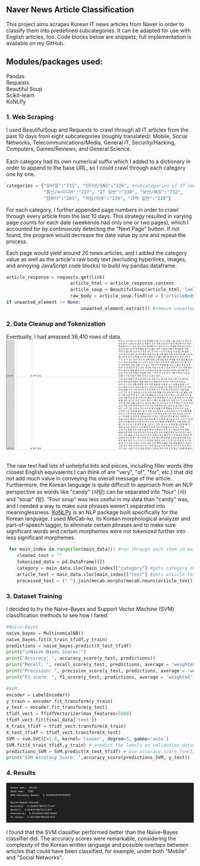 ## Naver News Article Classification

This project aims scrapes Korean IT news articles from Naver in order to classify them into predefined subcategories. It can be adapted for use with English articles, too. Code blocks below are snippets; full implementation is available on my GitHub.
## Modules/packages used: <br>
Pandas <br> Requests <br> Beautiful Soup <br> Scikit-learn <br> KoNLPy

### 1. Web Scraping

I used BeautifulSoup and Requests to crawl through all IT articles from the past 10 days from eight subcategories (roughly translated): Mobile, Social Networks, Telecommunications/Media, General IT, Security/Hacking, Computers, Games/Reviews, and General Science. <br> <br>
Each category had its own numerical suffix which I added to a dictionary in order to append to the base URL, so I could crawl through each category one by one.

```python
categories = {"모바일":"731", "인터넷/SNS":"226", #subcategories of IT news: mobile, internet, etc.
              "통신/뉴미디어":"227", "IT 일반":"230", "보안/해킹":"732", 
              "컴퓨터":"283", "게임/리뷰":"229", "과학 일반":"228"} 
```
For each category, I further appended page numbers in order to crawl through every article from the last 10 days. This strategy resulted in varying page counts for each date (weekends had only one or two pages), which I accounted for by continuously detecting the "Next Page" button. If not found, the program would decrease the date value by one and repeat the process. <br>

Each page would yield around 20 news articles, and I added the category value as well as the article's raw body text (excluding hyperlinks, images, and annoying JavaScript code blocks) to build my pandas dataframe.

```python
article_response = requests.get(link)
                        article_html = article_response.content
                        article_soup = BeautifulSoup(article_html,'lxml')
                        raw_body = article_soup.find(id = ['articleBodyContents', 'articeBody'])
if unwanted_element != None:
                            unwanted_element.extract() #remove unwanted JavaScript
```

### 2. Data Cleanup and Tokenization

Eventually, I had amassed 36,410 rows of data. <br>
<img src="images/naverdata.png?raw=true"/>
<br> <br>

The raw text had lots of unhelpful bits and pieces, including filler words (the closest English equivalents I can think of are "very", "of", "for", etc.) that did not add much value in conveying the overall message of the article. Furthermore, the Korean language is quite difficult to approach from an NLP perspective as words like "candy" (사탕) can be separated into "four" (사) and "soup" (탕). "Four soup" was less useful in my data than "candy" was, and I needed a way to make sure phrases weren't separated into meaninglessness. <a href="https://konlpy.org/en/latest/"> KoNLPy</a> is an NLP package  built specifically for the Korean language. I used MeCab-ko, its Korean morphological analyzer and part-of-speech tagger, to eliminate certain phrases and to make sure significant words and certain morphemes were not tokenized further into less significant morphemes.
  
```python
 for main_index in range(len(main_data)): #run through each item in main_data
    cleaned_text = ""
    tokenized_data = pd.DataFrame([])
    category = main_data.iloc[main_index]["category"] #gets category name
    article_text = main_data.iloc[main_index]["text"] #gets article text
    processed_text = (" ").join(mecab.morphs(mecab.nouns(article_text)))
```

### 3. Dataset Training

I decided to try the Naive-Bayes and Support Vector Machine (SVM) classification methods to see how I fared.

```python
#Naive-Bayes
naive_bayes = MultinomialNB()
naive_bayes.fit(X_train_tfidf,y_train)
predictions = naive_bayes.predict(X_test_tfidf)
print("\nNaive-Bayes Scores:")
print("Accuracy: ", accuracy_score(y_test, predictions))
print("Recall: ", recall_score(y_test, predictions, average = 'weighted'))
print("Precision: ", precision_score(y_test, predictions, average = 'weighted'))
print("F1 score: ", f1_score(y_test, predictions, average = 'weighted'))
```

```python
#SVM
encoder = LabelEncoder()
y_train = encoder.fit_transform(y_train)
y_test = encoder.fit_transform(y_test)
tfidf_vect = TfidfVectorizer(max_features=5000)
tfidf_vect.fit(final_data['text'])
X_train_tfidf = tfidf_vect.transform(X_train)
X_test_tfidf = tfidf_vect.transform(X_test)
SVM = svm.SVC(C=1.0, kernel='linear', degree=3, gamma='auto')
SVM.fit(X_train_tfidf,y_train) # predict the labels on validation dataset
predictions_SVM = SVM.predict(X_test_tfidf) # Use accuracy_score function to get the accuracy
print("SVM Accuracy Score: ",accuracy_score(predictions_SVM, y_test))
```

### 4. Results

<img src="images/finalresultsnaver.png?raw=true"/>

I found that the SVM classifier performed better than the Naive-Bayes classifier did. The accuracy scores were remarkable, considering the complexity of the Korean written language and possible overlaps between articles that could have been classified, for example, under both "Mobile" and "Social Networks".

